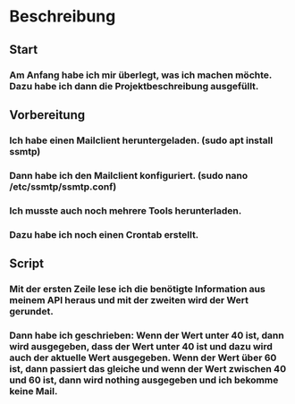# Beschreibung
## Start
### Am Anfang habe ich mir überlegt, was ich machen möchte. Dazu habe ich dann die Projektbeschreibung ausgefüllt.

## Vorbereitung
### Ich habe einen Mailclient heruntergeladen. (sudo apt install ssmtp)
### Dann habe ich den Mailclient konfiguriert. (sudo nano /etc/ssmtp/ssmtp.conf)
### Ich musste auch noch mehrere Tools herunterladen.
### Dazu habe ich noch einen Crontab erstellt.

## Script
### Mit der ersten Zeile lese ich die benötigte Information aus meinem API heraus und mit der zweiten wird der Wert gerundet.
### Dann habe ich geschrieben: Wenn der Wert unter 40 ist, dann wird ausgegeben, dass der Wert unter 40 ist und dazu wird auch der aktuelle Wert ausgegeben. Wenn der Wert über 60 ist, dann passiert das gleiche und wenn der Wert zwischen 40 und 60 ist, dann wird nothing ausgegeben und ich bekomme keine Mail.